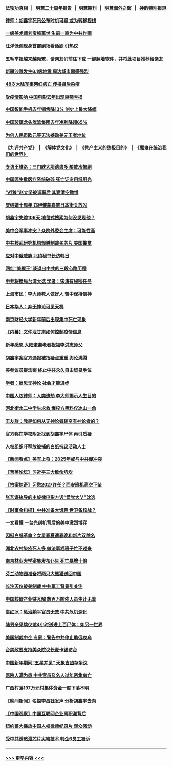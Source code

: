 #### [法轮功真相](https://github.com/gfw-breaker/truth/blob/master/README.md?t=0) &nbsp;&nbsp;|&nbsp;&nbsp; [明慧二十周年报告](https://github.com/gfw-breaker/mh-reports/blob/master/README.md?t=0) &nbsp;&nbsp;|&nbsp;&nbsp;[明慧期刊](https://github.com/gfw-breaker/mh-qikan) &nbsp;&nbsp;|&nbsp;&nbsp; [明慧海外之窗](https://github.com/gfw-breaker/mh-news/blob/master/README.md?t=0) &nbsp;&nbsp;|&nbsp;&nbsp; [神韵特别报道](https://github.com/gfw-breaker/mh-news/blob/master/shenyun.md?t=0)
#### [律师：胡鑫宇死讯公布时机可疑 或为转移视线](../pages/nsc413/n13918567.md?t=01301843) 
#### [一级美术师刘宝纯离世 生前一直为中共作画](../pages/nsc413/n13918318.md?t=01301843) 
#### [汪洋低调现身首都剧场看话剧 引热议](../pages/nsc413/n13918230.md?t=01301843) 
#### 五毛举报越来越频繁，请网友们前往下载 [一键翻墙软件](https://github.com/gfw-breaker/ssr-accounts)，并将此项目推荐给亲友
#### [新疆沙雅发生6.1级地震 周边城市震感强烈](../pages/nsc413/n13918261.md?t=01301843) 
#### [48岁大陆军事网红病亡 传换肾后染疫](../pages/nsc413/n13918119.md?t=01301843) 
#### [受疫情影响 中国电影去年出现巨额亏损](../pages/nsc413/n13918174.md?t=01301843) 
#### [中国智能手机去年销售降13% 创史上最大降幅](../pages/nsc413/n13918125.md?t=01301843) 
#### [中国玻璃龙头旗滨集团去年净利降超65%](../pages/nsc413/n13918112.md?t=01301843) 
#### [为何人民币欧元等无法撼动美元王者地位](../pages/nsc413/n13917579.md?t=01301843) 
#### [《九评共产党》](https://github.com/begood0513/9ping.md/blob/master/README.md) &nbsp;|&nbsp; [《解体党文化》](../../../../jtdwh.md/blob/master/README.md)  &nbsp;|&nbsp; [《共产主义的终极目的》](../../../../gczydzjmd.md/blob/master/README.md) &nbsp;|&nbsp; [《魔鬼在统治我们的世界》](../../../../mgztzwmdsj.md/blob/master/README.md) 
#### [专访王维洛：三门峡大坝遗患多 酿放水惨剧](../pages/nsc413/n13918080.md?t=01301843) 
#### [中国医生批医疗系统破碎 死亡证专用纸用光](../pages/nsc413/n13918106.md?t=01301843) 
#### [“战狼”赵立坚被调职后 其妻清空微博](../pages/nsc413/n13918090.md?t=01301843) 
#### [庆结婚十周年 郑伊健蒙嘉慧日本街头放闪](../pages/nsc413/n13917417.md?t=01301843) 
#### [胡鑫宇失踪106天 地毯式搜索为何没发现他？](../pages/nsc413/n13918042.md?t=01301843) 
#### [美中会军事冲突？众院外委会主席：可能性高](../pages/nsc413/n13918068.md?t=01301843) 
#### [中共核武研究机构规避制裁买芯片 美国警觉](../pages/nsc413/n13918033.md?t=01301843) 
#### [应对中俄威胁 北约秘书长访韩日](../pages/nsc413/n13917930.md?t=01301843) 
#### [网红“美猴王”谈退出中共的三段心路历程](../pages/nsc413/n13917706.md?t=01301843) 
#### [中共将搅局台湾大选 学者：宋涛有秘密任务](../pages/nsc413/n13917934.md?t=01301843) 
#### [上海市民：李大师教人做好人 苦中保持信神](../pages/nsc413/n13917976.md?t=01301843) 
#### [日本华人：弃无神论可见天机](../pages/nsc413/n13917966.md?t=01301843) 
#### [南京财经大学新年前后出现集中死亡现象](../pages/nsc413/n13917974.md?t=01301843) 
#### [【内幕】文件泄甘肃如何控制疫情信息](../pages/nsc413/n13917362.md?t=01301843) 
#### [新年感恩 大陆耄耋老者祝福李洪志师父](../pages/nsc413/n13916621.md?t=01301843) 
#### [胡鑫宇案官方通报被指疑点重重 舆论沸腾](../pages/nsc413/n13917798.md?t=01301843) 
#### [美参议员提法案 终止中共永久自由贸易地位](../pages/nsc413/n13916826.md?t=01301843) 
#### [学者：反思无神论 社会才能进步](../pages/nsc413/n13917429.md?t=01301843) 
#### [中国人权律师：人类遭劫 李大师揭示人生目的](../pages/nsc413/n13917684.md?t=01301843) 
#### [河北衡水二中学生求救 爆校方黑料仅冰山一角](../pages/nsc413/n13917519.md?t=01301843) 
#### [王友群：我是如何从无神论者转变有神论者的？](../pages/nsc413/n13917507.md?t=01301843) 
#### [官方称在学校附近找到胡鑫宇尸体 再引质疑](../pages/nsc413/n13917542.md?t=01301843) 
#### [人权组织吁释放被捕的白纸抗议活动人士](../pages/nsc413/n13917517.md?t=01301843) 
#### [【新闻看点】美军上将：2025年或与中共爆冲突](../pages/nsc413/n13917496.md?t=01301843) 
#### [【菁英论坛】习近平三大致命坑坎](../pages/nsc413/n13917433.md?t=01301843) 
#### [【拍案惊奇】习愁2027连任？西安班机高空下坠](../pages/nsc413/n13917245.md?t=01301843) 
#### [张艺谋执导的主旋律电影方诉“爱党大Ｖ”沈逸](../pages/nsc413/n13917402.md?t=01301843) 
#### [【时事金扫描】中共准备大饥荒 世卫备核战？](../pages/nsc413/n13917326.md?t=01301843) 
#### [一文看懂 一台光刻机背后的美中激烈博弈](../pages/nsc413/n13916976.md?t=01301843) 
#### [因挺白纸革命？女星春夏遭春晚和新片双除名](../pages/nsc413/n13917383.md?t=01301843) 
#### [湖北农村染疫死人多 做法事戏班子忙不过来](../pages/nsc413/n13917348.md?t=01301843) 
#### [南京林业大学密集发布讣告 死亡暴增十倍](../pages/nsc413/n13917385.md?t=01301843) 
#### [芬兰动物园准备将两只大熊猫送回中国](../pages/nsc413/n13917327.md?t=01301843) 
#### [长沙天仪被美制裁 中共军工背景引关注](../pages/nsc413/n13917061.md?t=01301843) 
#### [中国核酸产业链瓦解 数百万防疫人员生计无着](../pages/nsc413/n13917190.md?t=01301843) 
#### [袁红冰：惩治躺平官员无效 中共危机深化](../pages/nsc413/n13917207.md?t=01301843) 
#### [陆男亲见殡仪馆4小时送进上百尸体：如另一世界](../pages/nsc413/n13917046.md?t=01301843) 
#### [美国制裁中企 专家：警告中共停止助俄攻乌](../pages/nsc413/n13917128.md?t=01301843) 
#### [台美政要支持美众院议长麦卡锡访台](../pages/nsc413/n13917168.md?t=01301843) 
#### [中国新年期间“五星并见” 天象吉凶存争议](../pages/nsc413/n13917191.md?t=01301843) 
#### [医院人满为患 中共官员及名人过年密集病亡](../pages/nsc413/n13917127.md?t=01301843) 
#### [广西村落197万元村集体资金一度下落不明](../pages/nsc413/n13917137.md?t=01301843) 
#### [【晚间新闻】名探李昌钰发声 分析胡鑫宇去向](../pages/nsc413/n13917122.md?t=01301843) 
#### [【中国观察】中国互联网企业离职潮背后](../pages/nsc413/n13917049.md?t=01301843) 
#### [纽约哥大播放中国人权律师纪录片 观众感动](../pages/nsc413/n13917073.md?t=01301843) 
#### [受中共诱惑泄芯片尖端技术 韩企6员工被诉](../pages/nsc413/n13917101.md?t=01301843) 

----
#### [ >>> 更早内容 <<< ](../indexes/nsc413-earlier.md)
